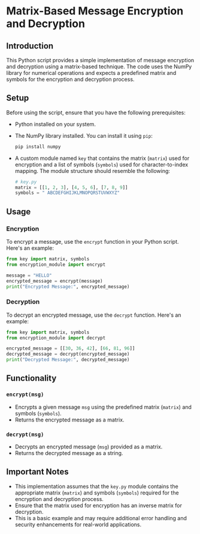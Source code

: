 # Matrix-Based Message Encryption and Decryption

## Introduction

This Python script provides a simple implementation of message encryption and decryption using a matrix-based technique. The code uses the NumPy library for numerical operations and expects a predefined matrix and symbols for the encryption and decryption process.

## Setup

Before using the script, ensure that you have the following prerequisites:

- Python installed on your system.
- The NumPy library installed. You can install it using `pip`:

   ```bash
   pip install numpy
   ```

- A custom module named `key` that contains the matrix (`matrix`) used for encryption and a list of symbols (`symbols`) used for character-to-index mapping. The module structure should resemble the following:

   ```python
   # key.py
   matrix = [[1, 2, 3], [4, 5, 6], [7, 8, 9]]
   symbols = " ABCDEFGHIJKLMNOPQRSTUVWXYZ"
   ```

## Usage

### Encryption

To encrypt a message, use the `encrypt` function in your Python script. Here's an example:

```python
from key import matrix, symbols
from encryption_module import encrypt

message = "HELLO"
encrypted_message = encrypt(message)
print("Encrypted Message:", encrypted_message)
```

### Decryption

To decrypt an encrypted message, use the `decrypt` function. Here's an example:

```python
from key import matrix, symbols
from encryption_module import decrypt

encrypted_message = [[30, 36, 42], [66, 81, 96]]
decrypted_message = decrypt(encrypted_message)
print("Decrypted Message:", decrypted_message)
```

## Functionality

### `encrypt(msg)`

- Encrypts a given message `msg` using the predefined matrix (`matrix`) and symbols (`symbols`).
- Returns the encrypted message as a matrix.

### `decrypt(msg)`

- Decrypts an encrypted message (`msg`) provided as a matrix.
- Returns the decrypted message as a string.

## Important Notes

- This implementation assumes that the `key.py` module contains the appropriate matrix (`matrix`) and symbols (`symbols`) required for the encryption and decryption process.
- Ensure that the matrix used for encryption has an inverse matrix for decryption.
- This is a basic example and may require additional error handling and security enhancements for real-world applications.

